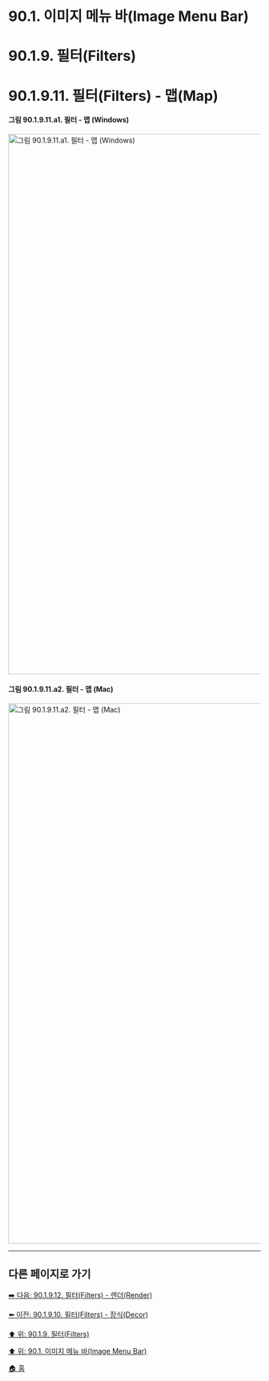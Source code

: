 # 90.1. 이미지 메뉴 바(Image Menu Bar)
# 90.1.9. 필터(Filters)
# 90.1.9.11. 필터(Filters) - 맵(Map)

#### 그림 90.1.9.11.a1. 필터 - 맵 (Windows)
<img width="1080" alt="그림 90.1.9.11.a1. 필터 - 맵 (Windows)" environment="Windows 10 GIMP 2.10.36" src="https://github.com/wonder13662/gimp/assets/15767104/04473034-189d-4f7b-9762-af42b55fbbc8">

#### 그림 90.1.9.11.a2. 필터 - 맵 (Mac)
<img width="1080" alt="그림 90.1.9.11.a2. 필터 - 맵 (Mac)" environment="MacOS:Sonoma 14.2.1 GIMP 2.10.36" src="https://github.com/wonder13662/gimp/assets/15767104/90a71c84-6a99-4a01-899c-5041c2c50492">

***

## 다른 페이지로 가기

[➡️ 다음: 90.1.9.12. 필터(Filters) - 렌더(Render)](./90-01-09-filtersx-12-render.md)

[⬅️ 이전: 90.1.9.10. 필터(Filters) - 장식(Decor)](./90-01-09-filtersx-10-decor.md)

[⬆️ 위: 90.1.9. 필터(Filters)](./90-01-09-filters.md)

[⬆️ 위: 90.1. 이미지 메뉴 바(Image Menu Bar)](./90-01-00-image-menu-bar.md)

[🏠 홈](./00-home.md)
